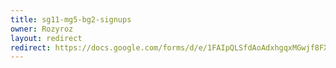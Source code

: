 ```yaml
---
title: sg11-mg5-bg2-signups
owner: Rozyroz
layout: redirect
redirect: https://docs.google.com/forms/d/e/1FAIpQLSfdAoAdxhgqxMGwjf8FXfRFDJmUZh-sy09bjeTsDpDIVQYjug/viewform
---
```

